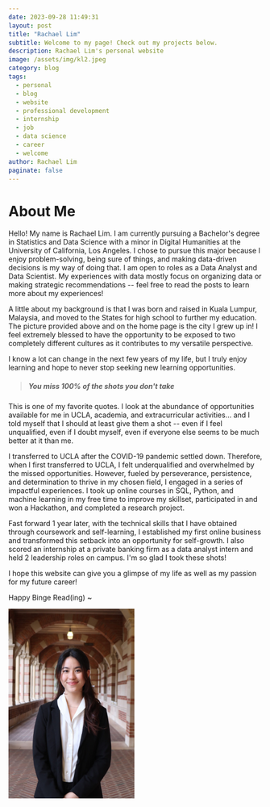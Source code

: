 ```yaml
---
date: 2023-09-28 11:49:31
layout: post
title: "Rachael Lim"
subtitle: Welcome to my page! Check out my projects below.
description: Rachael Lim's personal website
image: /assets/img/kl2.jpeg
category: blog
tags: 
  - personal
  - blog
  - website
  - professional development
  - internship
  - job
  - data science
  - career
  - welcome
author: Rachael Lim
paginate: false
---
```



# About Me

Hello! My name is Rachael Lim. I am currently pursuing a Bachelor's degree in Statistics and Data Science with a minor in Digital Humanities at the University of California, Los Angeles. I chose to pursue this major because I enjoy problem-solving, being sure of things, and making data-driven decisions is my way of doing that. I am open to roles as a Data Analyst and Data Scientist. My experiences with data mostly focus on organizing data or making strategic recommendations -- feel free to read the posts to learn more about my experiences!

A little about my background is that I was born and raised in Kuala Lumpur, Malaysia, and moved to the States for high school to further my education. The picture provided above and on the home page is the city I grew up in! I feel extremely blessed to have the opportunity to be exposed to two completely different cultures as it contributes to my versatile perspective.


I know a lot can change in the next few years of my life, but I truly enjoy learning and hope to never stop seeking new learning opportunities.

> ##### You miss 100% of the shots you don't take

This is one of my favorite quotes. I look at the abundance of opportunities available for me in UCLA, academia, and extracurricular activities... and I told myself that I should at least give them a shot -- even if I feel unqualified, even if I doubt myself, even if everyone else seems to be much better at it than me.

I transferred to UCLA after the COVID-19 pandemic settled down. Therefore, when I first transferred to UCLA, I felt underqualified and overwhelmed by the missed opportunities. However, fueled by perseverance, persistence, and determination to thrive in my chosen field, I engaged in a series of impactful experiences. I took up online courses in SQL, Python, and machine learning in my free time to improve my skillset, participated in and won a Hackathon, and completed a research project. 

Fast forward 1 year later, with the technical skills that I have obtained through coursework and self-learning, I established my first online business and transformed this setback into an opportunity for self-growth. I also scored an internship at a private banking firm as a data analyst intern and held 2 leadership roles on campus. I'm so glad I took these shots!

I hope this website can give you a glimpse of my life as well as my passion for my future career!

Happy Binge Read(ing) ~

<img class="img-rounded" src="/assets/img/pic.jpg" alt="Rachael Lim" width="250">
